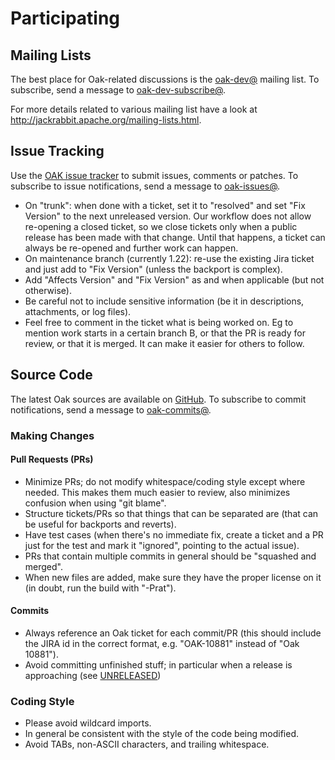 <!--
   Licensed to the Apache Software Foundation (ASF) under one or more
   contributor license agreements.  See the NOTICE file distributed with
   this work for additional information regarding copyright ownership.
   The ASF licenses this file to You under the Apache License, Version 2.0
   (the "License"); you may not use this file except in compliance with
   the License.  You may obtain a copy of the License at

       http://www.apache.org/licenses/LICENSE-2.0

   Unless required by applicable law or agreed to in writing, software
   distributed under the License is distributed on an "AS IS" BASIS,
   WITHOUT WARRANTIES OR CONDITIONS OF ANY KIND, either express or implied.
   See the License for the specific language governing permissions and
   limitations under the License.
  -->

# Participating

## Mailing Lists

The best place for Oak-related discussions is the [oak-dev@](mailto:oak-dev@jackrabbit.apache.org)
mailing list. To subscribe, send a message to [oak-dev-subscribe@](mailto:oak-dev-subscribe@jackrabbit.apache.org).

For more details related to various mailing list have a look at http://jackrabbit.apache.org/mailing-lists.html.

## Issue Tracking

Use the [OAK issue tracker](https://issues.apache.org/jira/browse/OAK) to submit issues, comments 
or patches. To subscribe to issue notifications, send a message to
[oak-issues@](mailto:oak-issues-subscribe@jackrabbit.apache.org).

- On "trunk": when done with a ticket, set it to "resolved" and set "Fix Version"
  to the next unreleased version. Our workflow does not allow re-opening a
  closed ticket, so we close tickets only when a public release has been made
  with that change. Until that happens, a ticket can always be re-opened
  and further work can happen.
- On maintenance branch (currently 1.22): re-use the existing Jira ticket and
  just add to "Fix Version" (unless the backport is complex).
- Add "Affects Version" and "Fix Version" as and when applicable (but not
  otherwise).
- Be careful not to include sensitive information (be it in descriptions,
  attachments, or log files).
 - Feel free to comment in the ticket what is being worked on. Eg to mention work starts in a certain branch B, or that the PR is ready for review, or that it is merged. It can make it easier for others to follow.

## Source Code

The latest Oak sources are available on [GitHub](https://github.com/apache/jackrabbit-oak).
To subscribe to commit notifications, send a message to [oak-commits@](mailto:oak-commits-subscribe@jackrabbit.apache.org).

### Making Changes

#### Pull Requests (PRs)

- Minimize PRs; do not modify whitespace/coding style except where needed. This
  makes them much easier to review, also minimizes confusion when using
  "git blame".
- Structure tickets/PRs so that things that can be separated are (that can be
  useful for backports and reverts).
- Have test cases (when there's no immediate fix, create a ticket and a PR just
  for the test and mark it "ignored", pointing to the actual issue).
- PRs that contain multiple commits in general should be "squashed and merged".
- When new files are added, make sure they have the proper license on it
  (in doubt, run the build with "-Prat").

#### Commits

- Always reference an Oak ticket for each commit/PR (this should include the JIRA id
  in the correct format, e.g. "OAK-10881" instead of "Oak 10881").
- Avoid committing unfinished stuff; in particular when a release is approaching
  (see [UNRELEASED](https://issues.apache.org/jira/projects/OAK?selectedItem=com.atlassian.jira.jira-projects-plugin%3Arelease-page&status=unreleased))

### Coding Style

- Please avoid wildcard imports.
- In general be consistent with the style of the code being modified.
- Avoid TABs, non-ASCII characters, and trailing whitespace.
